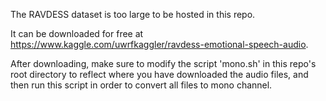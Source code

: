 The RAVDESS dataset is too large to be hosted in this repo.  

It can be downloaded for free at https://www.kaggle.com/uwrfkaggler/ravdess-emotional-speech-audio.

After downloading, make sure to modify the script 'mono.sh' in this repo's root directory to reflect where you have downloaded the audio files, 
and then run this script in order to convert all files to mono channel. 
